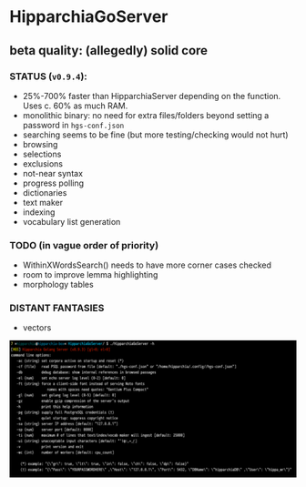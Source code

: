 # HipparchiaGoServer
## beta quality: (allegedly) solid core

### STATUS (`v0.9.4`):

* 25%-700% faster than HipparchiaServer depending on the function. Uses c. 60% as much RAM.
* monolithic binary: no need for extra files/folders beyond setting a password in `hgs-conf.json`
* searching seems to be fine (but more testing/checking would not hurt)
* browsing 
* selections 
* exclusions 
* not-near syntax
* progress polling 
* dictionaries
* text maker
* indexing
* vocabulary list generation

### TODO (in vague order of priority)

* WithinXWordsSearch() needs to have more corner cases checked
* room to improve lemma highlighting
* morphology tables

### DISTANT FANTASIES
* vectors


![options](gitimg/hgscli.png)
